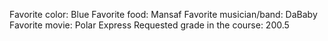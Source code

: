 Favorite color: Blue
Favorite food: Mansaf
Favorite musician/band: DaBaby
Favorite movie: Polar Express
Requested grade in the course: 200.5

